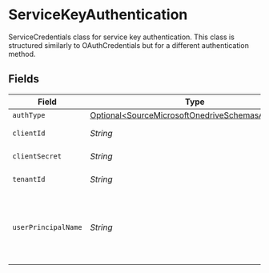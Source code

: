# ServiceKeyAuthentication

ServiceCredentials class for service key authentication.
This class is structured similarly to OAuthCredentials but for a different authentication method.


## Fields

| Field                                                                                                                                                                                  | Type                                                                                                                                                                                   | Required                                                                                                                                                                               | Description                                                                                                                                                                            |
| -------------------------------------------------------------------------------------------------------------------------------------------------------------------------------------- | -------------------------------------------------------------------------------------------------------------------------------------------------------------------------------------- | -------------------------------------------------------------------------------------------------------------------------------------------------------------------------------------- | -------------------------------------------------------------------------------------------------------------------------------------------------------------------------------------- |
| `authType`                                                                                                                                                                             | [Optional\<SourceMicrosoftOnedriveSchemasAuthType>](../../models/shared/SourceMicrosoftOnedriveSchemasAuthType.md)                                                                     | :heavy_minus_sign:                                                                                                                                                                     | N/A                                                                                                                                                                                    |
| `clientId`                                                                                                                                                                             | *String*                                                                                                                                                                               | :heavy_check_mark:                                                                                                                                                                     | Client ID of your Microsoft developer application                                                                                                                                      |
| `clientSecret`                                                                                                                                                                         | *String*                                                                                                                                                                               | :heavy_check_mark:                                                                                                                                                                     | Client Secret of your Microsoft developer application                                                                                                                                  |
| `tenantId`                                                                                                                                                                             | *String*                                                                                                                                                                               | :heavy_check_mark:                                                                                                                                                                     | Tenant ID of the Microsoft OneDrive user                                                                                                                                               |
| `userPrincipalName`                                                                                                                                                                    | *String*                                                                                                                                                                               | :heavy_check_mark:                                                                                                                                                                     | Special characters such as a period, comma, space, and the at sign (@) are converted to underscores (_). More details: https://learn.microsoft.com/en-us/sharepoint/list-onedrive-urls |